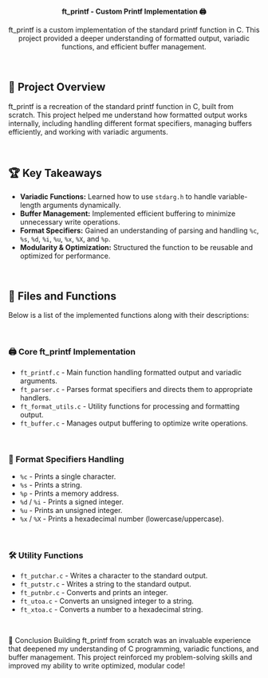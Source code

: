 <div align="center">

</br>
</br>

<strong>ft_printf - Custom Printf Implementation 🖨️</strong>

<p>ft_printf is a custom implementation of the standard printf function in C. This project provided a deeper understanding of formatted output, variadic functions, and efficient buffer management.</p>

</br>

</div>

## 🚀 Project Overview

ft_printf is a recreation of the standard printf function in C, built from scratch. This project helped me understand how formatted output works internally, including handling different format specifiers, managing buffers efficiently, and working with variadic arguments.

</br>

## 🏆 Key Takeaways

- **Variadic Functions:** Learned how to use `stdarg.h` to handle variable-length arguments dynamically.
- **Buffer Management:** Implemented efficient buffering to minimize unnecessary write operations.
- **Format Specifiers:** Gained an understanding of parsing and handling `%c`, `%s`, `%d`, `%i`, `%u`, `%x`, `%X`, and `%p`.
- **Modularity & Optimization:** Structured the function to be reusable and optimized for performance.

</br>

## 📂 Files and Functions

Below is a list of the implemented functions along with their descriptions:

</br>

### 🖨️ Core ft_printf Implementation

- `ft_printf.c` - Main function handling formatted output and variadic arguments.
- `ft_parser.c` - Parses format specifiers and directs them to appropriate handlers.
- `ft_format_utils.c` - Utility functions for processing and formatting output.
- `ft_buffer.c` - Manages output buffering to optimize write operations.

</br>

### 🔢 Format Specifiers Handling

- `%c` - Prints a single character.
- `%s` - Prints a string.
- `%p` - Prints a memory address.
- `%d` / `%i` - Prints a signed integer.
- `%u` - Prints an unsigned integer.
- `%x` / `%X` - Prints a hexadecimal number (lowercase/uppercase).

</br>

### 🛠️ Utility Functions

- `ft_putchar.c` - Writes a character to the standard output.
- `ft_putstr.c` - Writes a string to the standard output.
- `ft_putnbr.c` - Converts and prints an integer.
- `ft_utoa.c` - Converts an unsigned integer to a string.
- `ft_xtoa.c` - Converts a number to a hexadecimal string.

</br>

🎯 Conclusion
Building ft_printf from scratch was an invaluable experience that deepened my understanding of C programming, variadic functions, and buffer management. This project reinforced my problem-solving skills and improved my ability to write optimized, modular code!

</br>
